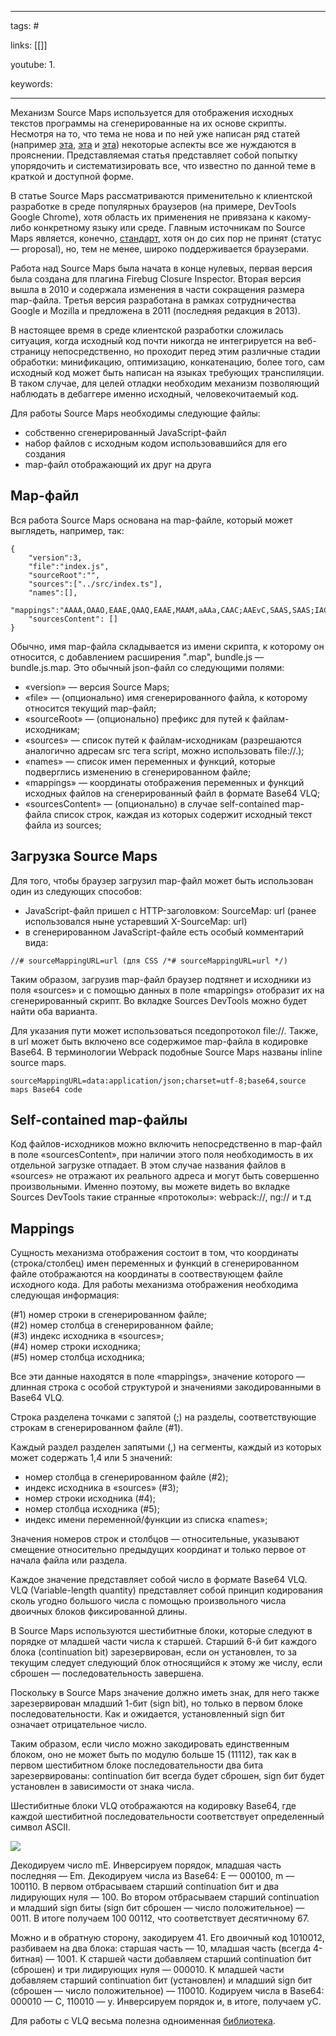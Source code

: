 ____

tags: #

links: [[]]

youtube: 
1. 

keywords:

_____

Механизм Source Maps используется для отображения исходных текстов программы на сгенерированные на их основе скрипты. Несмотря на то, что тема не нова и по ней уже написан ряд статей (например [эта](https://medium.com/@trungutt/yet-another-explanation-on-sourcemap-669797e418ce), [эта](https://www.html5rocks.com/en/tutorials/developertools/sourcemaps/) и [эта](https://www.bugsnag.com/blog/source-maps)) некоторые аспекты все же нуждаются в прояснении. Представляемая статья представляет собой попытку упорядочить и систематизировать все, что известно по данной теме в краткой и доступной форме.  
  
В статье Source Maps рассматриваются применительно к клиентской разработке в среде популярных браузеров (на примере, DevTools Google Chrome), хотя область их применения не привязана к какому-либо конкретному языку или среде. Главным источникам по Source Maps является, конечно, [стандарт](https://sourcemaps.info/spec.html), хотя он до сих пор не принят (статус — proposal), но, тем не менее, широко поддерживается браузерами.  
  
Работа над Source Maps была начата в конце нулевых, первая версия была создана для плагина Firebug Closure Inspector. Вторая версия вышла в 2010 и содержала изменения в части сокращения размера map-файла. Третья версия разработана в рамках сотрудничества Google и Mozilla и предложена в 2011 (последняя редакция в 2013).  
  
В настоящее время в среде клиентской разработки сложилась ситуация, когда исходный код почти никогда не интегрируется на веб-страницу непосредственно, но проходит перед этим различные стадии обработки: минификацию, оптимизацию, конкатенацию, более того, сам исходный код может быть написан на языках требующих транспиляции. В таком случае, для целей отладки необходим механизм позволяющий наблюдать в дебаггере именно исходный, человекочитаемый код.  
  
Для работы Source Maps необходимы следующие файлы:  
  
-   собственно сгенерированный JavaScript-файл
-   набор файлов с исходным кодом использовавшийся для его создания
-   map-файл отображающий их друг на друга
  
## Map-файл
  
Вся работа Source Maps основана на map-файле, который может выглядеть, например, так:  

```
{
    "version":3,
    "file":"index.js",
    "sourceRoot":"",
    "sources":["../src/index.ts"],
    "names":[],
    "mappings":"AAAA,OAAO,EAAE,QAAQ,EAAE,MAAM,aAAa,CAAC;AAEvC,SAAS,SAAS;IACd,MAAM,OAAO,GAAG,QAAQ,CAAC,aAAa,CAAC,KAAK,CAAC,CAAC;",
    "sourcesContent": []
}
```

  
Обычно, имя map-файла складывается из имени скрипта, к которому он относится, с добавлением расширения ".map", bundle.js — bundle.js.map. Это обычный json-файл со следующими полями:  
  

-   «version» — версия Source Maps;
-   «file» — (опционально) имя сгенерированного файла, к которому относится текущий map-файл;
-   «sourceRoot» — (опционально) префикс для путей к файлам-исходникам;
-   «sources» — список путей к файлам-исходникам (разрешаются аналогично адресам src тега script, можно использовать file://.);
-   «names» — список имен переменных и функций, которые подверглись изменению в сгенерированном файле;
-   «mappings» — координаты отображения переменных и функций исходных файлов на сгенерированный файл в формате Base64 VLQ;
-   «sourcesContent» — (опционально) в случае self-contained map-файла список строк, каждая из которых содержит исходный текст файла из sources;

## Загрузка Source Maps

Для того, чтобы браузер загрузил map-файл может быть использован один из следующих способов:  

-   JavaScript-файл пришел с HTTP-заголовком: SourceMap: url (ранее использовался ныне устаревший X-SourceMap: url)
-   в сгенерированном JavaScript-файле есть особый комментарий вида:

```
//# sourceMappingURL=url (для CSS /*# sourceMappingURL=url */)
```
Таким образом, загрузив map-файл браузер подтянет и исходники из поля «sources» и с помощью данных в поле «mappings» отобразит их на сгенерированный скрипт. Во вкладке Sources DevTools можно будет найти оба варианта.  
  
Для указания пути может использоваться пседопротокол file://. Также, в url может быть включено все содержимое map-файла в кодировке Base64. В терминологии Webpack подобные Source Maps названы inline source maps.  


```
sourceMappingURL=data:application/json;charset=utf-8;base64,source maps Base64 code
```

## Self-contained map-файлы

  
Код файлов-исходников можно включить непосредственно в map-файл в поле «sourcesContent», при наличии этого поля необходимость в их отдельной загрузке отпадает. В этом случае названия файлов в «sources» не отражают их реального адреса и могут быть совершенно произвольными. Именно поэтому, вы можете видеть во вкладке Sources DevTools такие странные «протоколы»: webpack://, ng:// и т.д  
  

## Mappings

  
Сущность механизма отображения состоит в том, что координаты (строка/столбец) имен переменных и функций в сгенерированном файле отображаются на координаты в соотвествующем файле исходного кода. Для работы механизма отображения необходима следующая информация:  
  
(#1) номер строки в сгенерированном файле;  
(#2) номер столбца в сгенерированном файле;  
(#3) индекс исходника в «sources»;  
(#4) номер строки исходника;  
(#5) номер столбца исходника;  
  
Все эти данные находятся в поле «mappings», значение которого — длинная строка с особой структурой и значениями закодированными в Base64 VLQ.  
  
Строка разделена точками с запятой (;) на разделы, соответствующие строкам в сгенерированном файле (#1).  
  
Каждый раздел разделен запятыми (,) на сегменты, каждый из которых может содержать 1,4 или 5 значений:  

-   номер столбца в сгенерированном файле (#2);
-   индекс исходника в «sources» (#3);
-   номер строки исходника (#4);
-   номер столбца исходника (#5);
-   индекс имени переменной/функции из списка «names»;

Значения номеров строк и столбцов — относительные, указывают смещение относительно предыдущих координат и только первое от начала файла или раздела.  
  
Каждое значение представляет собой число в формате Base64 VLQ. VLQ (Variable-length quantity) представляет собой принцип кодирования сколь угодно большого числа с помощью произвольного числа двоичных блоков фиксированной длины.  
  
В Source Maps используются шестибитные блоки, которые следуют в порядке от младшей части числа к старшей. Старший 6-й бит каждого блока (continuation bit) зарезервирован, если он установлен, то за текущим следует следующий блок относящийся к этому же числу, если сброшен — последовательность завершена.  
  
Поскольку в Source Maps значение должно иметь знак, для него также зарезервирован младший 1-бит (sign bit), но только в первом блоке последовательности. Как и ожидается, установленный sign бит означает отрицательное число.  
  
Таким образом, если число можно закодировать единственным блоком, оно не может быть по модулю больше 15 (11112), так как в первом шестибитном блоке последовательности два бита зарезервированы: continuation бит всегда будет сброшен, sign бит будет установлен в зависимости от знака числа.  
  
Шестибитные блоки VLQ отображаются на кодировку Base64, где каждой шестибитной последовательности соответствует определенный символ ASCII.  
  
![](https://habrastorage.org/r/w1560/webt/hu/2g/wy/hu2gwyeavv5pu9gsxibohury_cs.png)  
  
Декодируем число mE. Инверсируем порядок, младшая часть последняя — Em. Декодируем числа из Base64: E — 000100, m — 100110. В первом отбрасываем старший continuation бит и два лидирующих нуля — 100. Во втором отбрасываем старший continuation и младший sign биты (sign бит сброшен — число положительное) — 0011. В итоге получаем 100 00112, что соответствует десятичному 67.  
  
Можно и в обратную сторону, закодируем 41. Его двоичный код 1010012, разбиваем на два блока: старшая часть — 10, младшая часть (всегда 4-битная) — 1001. К старшей части добавляем старший continuation бит (сброшен) и три лидирующих нуля — 000010. К младшей части добавляем старший continuation бит (установлен) и младший sign бит (сброшен — число положительное) — 110010. Кодируем числа в Base64: 000010 — C, 110010 — y. Инверсируем порядок и, в итоге, получаем yC.  
  
Для работы с VLQ весьма полезна одноименная [библиотека](https://github.com/Rich-Harris/vlq).